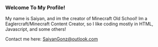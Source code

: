 ### Welcome To My Profile!

My name is Saiyan, and im the creator of Minecraft Old School! Im a Eaglercraft/Minecraft Content Creator, so I like coding mostly in HTML, Javascript, and some others!

Contact me here: SaiyanGonz@outlook.com
